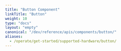 ```yaml
---
title: "Button Component"
linkTitle: "Button"
weight: 10
type: "docs"
layout: "empty"
canonical: "/dev/reference/apis/components/button/"
aliases:
  - /operate/get-started/supported-hardware/button/
---
```


